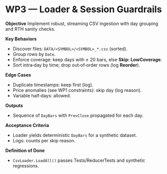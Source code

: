 # WP3 — Loader & Session Guardrails

**Objective**
Implement robust, streaming CSV ingestion with day grouping and RTH sanity checks.

**Key Behaviors**
- Discover files: `DATA/<SYMBOL>/<SYMBOL>_*.csv` (sorted).
- Group rows by `Date`.
- Enforce coverage: keep days with ≥ 20 bars, else **Skip: LowCoverage**.
- Sort intra‑day by time; drop out‑of‑order rows (log **Reorder**).

**Edge Cases**
- Duplicate timestamps: keep first (log).
- Price anomalies (see WP1 constraints): skip day (log reason).
- Variable half‑days: allowed.

**Outputs**
- Sequence of `DayBars` with `PrevClose` propagated for each day.

**Acceptance Criteria**
- Loader yields deterministic `DayBars` for a synthetic dataset.
- Logs: counts per skip reason.

**Definition of Done**
- `CsvLoader.LoadAll()` passes Tests/ReducerTests and synthetic regressions.
